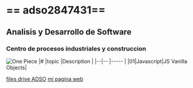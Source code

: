 # == adso2847431==
## Analisis y Desarrollo de Software

### Centro de procesos industriales y construccion

![One Piece](https://tinyurl.com/shirohige)
|# |topic     |Description       |
|--|--        |-----             |
|01|Javascript|JS Vanilla Objects|


[files drive ADSO](https://tinyurl.com/4657t2vw)
[mi pagina web](https://tinyurl.com/apvpeacd)